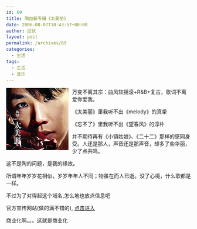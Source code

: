 ```yaml
---
id: 69
title: 陶喆新专辑《太美丽》
date: 2006-08-07T10:43:57+00:00
author: 愆伏
layout: post
permalink: /archives/69
categories:
  - 生活
tags:
  - 生活
  - 音乐
---
```

<a href="/wp-content/uploads/200608/09_191438_35692.jpg" target="_blank"><img src="/wp-content/uploads/200608/09_191438_35692.jpg" style="float: left;display:inline;margin-right:10px;"  onload="javascript:DrawImage(this,500);" class="img_normal" /></a>万变不离其宗：曲风软摇滚+R&B+复古，歌词不离爱你爱我。
  
《太美丽》里我听不出《melody》的真挚
  
《忘不了》里我听不出《望春风》的淳朴
  
并不期待再有《小镇姑娘》、《二十二》那样的感同身受。人还是那人，声音还是那声音，却多了些华丽，少了点共鸣。
  
这不是陶的问题，是我的缘故。
  
所谓年年岁岁花相似，岁岁年年人不同；物虽在而人已逝。没了心境，什么歌都是一样。
  
不过为了对得起这个域名,怎么地也放点信息吧
  
官方宣传网站(做的满不错的), <a href="http://www.davidtao.com/beautiful/" title="http://www.davidtao.com/beautiful/" target="_blank">点击进入</a>
  
商业化啊。。。这就是商业化